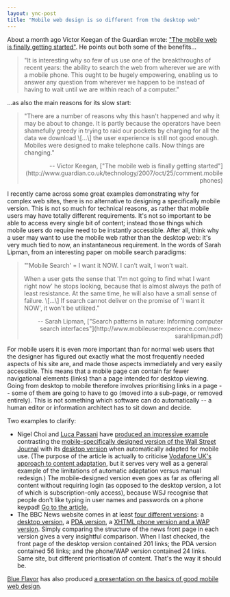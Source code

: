 ```yaml
---
layout: ync-post
title: "Mobile web design is so different from the desktop web"
---
```


About a month ago Victor Keegan of the Guardian wrote:
["The mobile web is finally getting
started"](http://www.guardian.co.uk/technology/2007/oct/25/comment.mobilephones). He points out both
some of the
benefits...

<blockquote>"It is interesting why so few of us use one of the breakthroughs of recent
years: the ability to search the web from wherever we are with a mobile phone. This ought to be
hugely empowering, enabling us to answer any question from wherever we happen to be instead of
having to wait until we are within reach of a computer."</blockquote>

...as also the main reasons for its slow start:

<blockquote><p>"There are a number of reasons why this hasn't happened and why it may be about
to change. It is partly because the operators have been shamefully greedy in trying to raid our
pockets by charging for all the data we download \[...\] the user experience is still not good
enough. Mobiles were designed to make telephone calls. Now things are
changing."</p>
<p align="right">-- Victor Keegan,
["The mobile web is finally getting
started"](http://www.guardian.co.uk/technology/2007/oct/25/comment.mobilephones)</p>
</blockquote>

I recently came across some great examples demonstrating why for complex web sites, there is no
alternative to designing a specifically mobile version. This is not so much for technical reasons,
as rather that mobile users may have totally different requirements. It's not so important to be
able to access every single bit of content; instead those things which mobile users do require need
to be instantly accessible. After all, think why a user may want to use the mobile web rather than
the desktop web: it's very much tied to now, an instantaneous requirement. In the words of Sarah
Lipman, from an interesting paper on mobile search paradigms:

<blockquote><p>"'Mobile Search' = I want it NOW. I can’t wait, I won’t wait.</p>

<p>When a
user gets the sense that 'I'm not going to find what I want right now' he stops looking, because
that is almost always the path of least resistance. At the same time, he will also have a small
sense of failure. \[...\] If search cannot deliver on the promise of 'I want it NOW', it won't be
utilized."</p>
<p align="right">-- Sarah Lipman,
["Search patterns in nature: Informing computer search
interfaces"](http://www.mobileuserexperience.com/mex-sarahlipman.pdf)</p>
</blockquote>

For mobile
users it is even more important than for normal web users that the designer has figured out exactly
what the most frequently needed aspects of his site are, and made those aspects immediately and very
easily accessible. This means that a mobile page can contain far fewer navigational elements (links)
than a page intended for desktop viewing. Going from desktop to mobile therefore involves
prioritising links in a page -- some of them are going to have to go (moved into a sub-page, or
removed entirely). This is not something which software can do automatically -- a human editor or
information architect has to sit down and decide.

Two examples to clarify:

* Nigel Choi and
[Luca Passani](http://www.passani.it/) have
[produced an impressive example](http://wurfl.sourceforge.net/vodafonerant/vodawsj/nigel.html)
contrasting the
[mobile-specifically designed version of the Wall Street Journal](http://mobile2.wsj.com/) with its
[desktop version](http://online.wsj.com/) when automatically adapted for mobile use. (The purpose of
the article is actually to criticise
[Vodafone UK's approach to content
adaptation](http://www.vodafonebetavine.net/web/guest/forums/message_boards/message/478), but it
serves very well as a general example of the limitations of automatic adaptation versus manual
redesign.) The mobile-designed version even goes as far as offering all content without requiring
login (as opposed to the desktop version, a lot of which is subscription-only access), because WSJ
recognise that people don't like typing in user names and passwords on a phone keypad!
[Go to the
article.](http://wurfl.sourceforge.net/vodafonerant/vodawsj/nigel.html)
* The BBC News
website comes in at least
[four different versions](http://www.bbc.co.uk/mobile/web/versions.shtml): a
[desktop version](http://news.bbc.co.uk/), a
[PDA version](http://news.bbc.co.uk/nolpda/ukfs_news/hi/default.stm?), a
[XHTML phone version and a WAP version](http://www.bbc.co.uk/mobile/bbc_news/). Simply comparing the
structure of the news front page in each version gives a very insightful comparison. When I last
checked, the front page of the desktop version contained 201 links; the PDA version contained 56
links; and the phone/WAP version contained 24 links. Same site, but different prioritisation of
content. That's the way it should
be.

[Blue Flavor](http://www.blueflavor.com/) has also produced
[a presentation on the basics of good mobile web
design](http://www.scribd.com/doc/39925/Everything-you-wanted-to-know-about-the-mobile-web-but-were-afraid-to-askblueflavorcom).</p>
